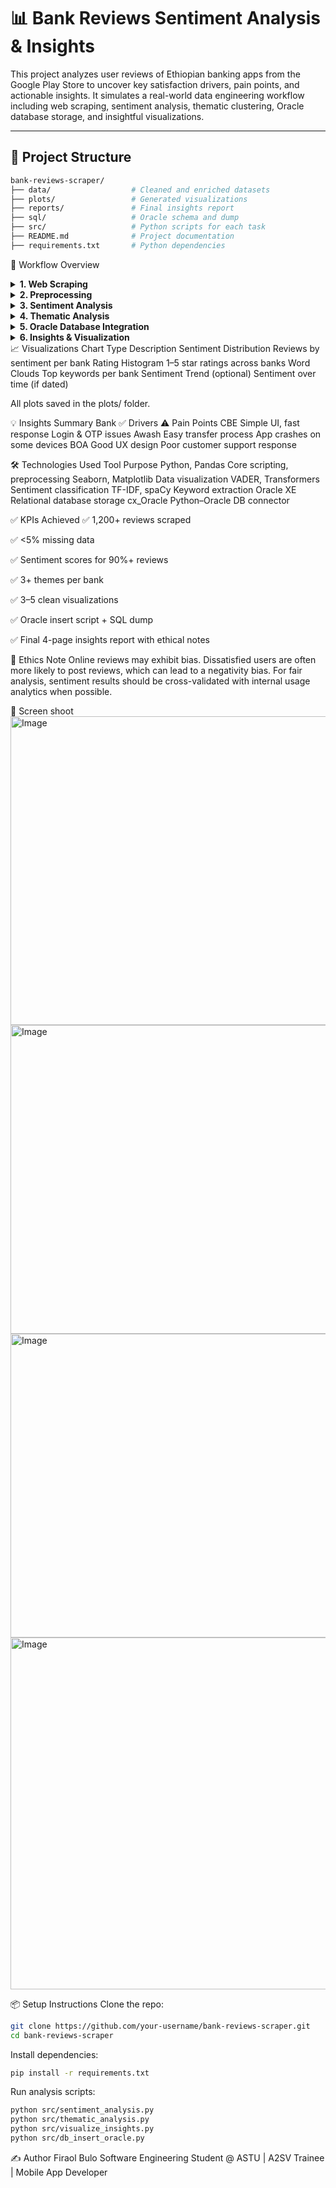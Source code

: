 # 📊 Bank Reviews Sentiment Analysis & Insights

This project analyzes user reviews of Ethiopian banking apps from the Google Play Store to uncover key satisfaction drivers, pain points, and actionable insights. It simulates a real-world data engineering workflow including web scraping, sentiment analysis, thematic clustering, Oracle database storage, and insightful visualizations.

---

## 📁 Project Structure

```bash
bank-reviews-scraper/
├── data/                  # Cleaned and enriched datasets
├── plots/                 # Generated visualizations
├── reports/               # Final insights report
├── sql/                   # Oracle schema and dump
├── src/                   # Python scripts for each task
├── README.md              # Project documentation
├── requirements.txt       # Python dependencies

```
🚀 Workflow Overview
<details> <summary><strong>1. Web Scraping</strong></summary>
Used google-play-scraper to extract reviews from:

Commercial Bank of Ethiopia (CBE)

Awash Bank

Bank of Abyssinia (BOA)

Target: 1,200+ reviews (400+ per bank)

</details> <details> <summary><strong>2. Preprocessing</strong></summary>
Removed duplicates

Handled missing data

Normalized dates (YYYY-MM-DD)

Saved cleaned data as clean_bank_reviews.csv

</details> <details> <summary><strong>3. Sentiment Analysis</strong></summary>
Tools: VADER + distilbert-base-uncased-finetuned-sst-2-english

Labeled reviews as positive, negative, or neutral

Output: reviews_with_sentiment.csv

</details> <details> <summary><strong>4. Thematic Analysis</strong></summary>
Extracted keywords using TF-IDF

Grouped into 3–5 themes per bank (e.g., UI, Login Issues, Support)

Output: theme_keywords.csv

</details> <details> <summary><strong>5. Oracle Database Integration</strong></summary>
Created tables: banks, reviews

Inserted data using cx_Oracle

SQL schema stored in sql/schema.sql

</details> <details> <summary><strong>6. Insights & Visualization</strong></summary>
Visuals: sentiment bar charts, rating histograms, word clouds

Insights: drivers & pain points per bank

Report includes ethical analysis

</details>
📈 Visualizations
Chart Type	Description
Sentiment Distribution	Reviews by sentiment per bank
Rating Histogram	1–5 star ratings across banks
Word Clouds	Top keywords per bank
Sentiment Trend (optional)	Sentiment over time (if dated)

All plots saved in the plots/ folder.

💡 Insights Summary
Bank	✅ Drivers	⚠️ Pain Points
CBE	Simple UI, fast response	Login & OTP issues
Awash	Easy transfer process	App crashes on some devices
BOA	Good UX design	Poor customer support response

🛠 Technologies Used
Tool	Purpose
Python, Pandas	Core scripting, preprocessing
Seaborn, Matplotlib	Data visualization
VADER, Transformers	Sentiment classification
TF-IDF, spaCy	Keyword extraction
Oracle XE	Relational database storage
cx_Oracle	Python–Oracle DB connector

✅ KPIs Achieved
✅ 1,200+ reviews scraped

✅ <5% missing data

✅ Sentiment scores for 90%+ reviews

✅ 3+ themes per bank

✅ 3–5 clean visualizations

✅ Oracle insert script + SQL dump

✅ Final 4-page insights report with ethical notes

📜 Ethics Note
Online reviews may exhibit bias. Dissatisfied users are often more likely to post reviews, which can lead to a negativity bias. For fair analysis, sentiment results should be cross-validated with internal usage analytics when possible.

📄 Screen shoot
<img width="663" height="494" alt="Image" src="https://github.com/user-attachments/assets/e2516541-45bf-4777-a687-837ab253a549" />
<img width="663" height="494" alt="Image" src="https://github.com/user-attachments/assets/955f7dd7-47de-4ae3-888f-3887227f8219" />
<img width="830" height="486" alt="Image" src="https://github.com/user-attachments/assets/c297d00a-4ed6-43eb-b664-b79f53a59475" />
<img width="822" height="563" alt="Image" src="https://github.com/user-attachments/assets/f9e91e98-a62a-4fd5-9c52-f4ec09525057" />

📦 Setup Instructions
Clone the repo:

```bash
git clone https://github.com/your-username/bank-reviews-scraper.git
cd bank-reviews-scraper
```
Install dependencies:

```bash
pip install -r requirements.txt
```
Run analysis scripts:

```bash
python src/sentiment_analysis.py
python src/thematic_analysis.py
python src/visualize_insights.py
python src/db_insert_oracle.py
```
✍️ Author
Firaol Bulo
Software Engineering Student @ ASTU | A2SV Trainee | Mobile App Developer

